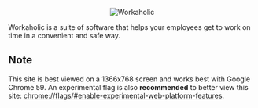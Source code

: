 <p align="center">
	<img src="https://4.bp.blogspot.com/-Tz8LTIr6pvA/WX3LYA1i64I/AAAAAAAAA98/JtYOm3_xOIcZiIuroHQMXk3azafoKwHLQCLcBGAs/s500/workaholicblue.png" alt="Workaholic" title="Workaholic logo"/>
</p>

Workaholic is a suite of software that helps your employees get to work on time in a convenient and safe way.

## Note
This site is best viewed on a 1366x768 screen and works best with Google Chrome 59. An experimental flag is also **recommended** to better view this site: [chrome://flags/#enable-experimental-web-platform-features](chrome://flags/#enable-experimental-web-platform-features).
